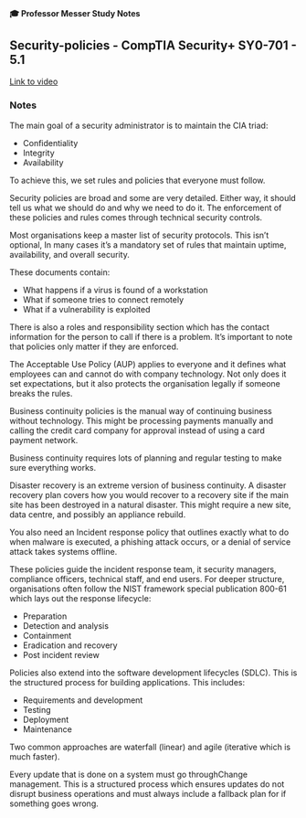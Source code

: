 #### 🎓 Professor Messer Study Notes

##  Security-policies - CompTIA Security+ SY0-701 - 5.1

[Link to video](https://youtu.be/5kY9kvzeWjA?si=b6j7LpM8Asdpmh01)

### Notes

The main goal of a security administrator is to maintain the CIA triad:
- Confidentiality
- Integrity
- Availability

To achieve this, we set rules and policies that everyone must follow.

Security policies are broad and some are very detailed. Either way, it should tell us what we should do and why we need to do it. The enforcement of these policies and rules comes through technical security controls. 

Most organisations keep a master list of security protocols. This isn’t optional, In many cases it’s a mandatory set of rules that maintain uptime, availability, and overall security.

These documents contain:
- What happens if a virus is found of a workstation
- What if someone tries to connect remotely
- What if a vulnerability is exploited

There is also a roles and responsibility section which has the contact information for the person to call if there is a problem. It’s important to note that policies only matter if they are enforced.

The Acceptable Use Policy (AUP) applies to everyone and it defines what employees can and cannot do with company technology. Not only does it set expectations, but it also protects the organisation legally if someone breaks the rules.

Business continuity policies is the manual way of continuing business without technology. This might be processing payments manually and calling the credit card company for approval instead of using a card payment network.

Business continuity requires lots of planning and regular testing to make sure everything works.

Disaster recovery is an extreme version of business continuity. A disaster recovery plan covers how you would recover to a recovery site if the main site has been destroyed in a natural disaster. This might require a new site, data centre, and possibly an appliance rebuild.

You also need an Incident response policy that outlines exactly what to do when malware is executed, a phishing attack occurs, or a denial of service attack takes systems offline. 

These policies guide the incident response team, it security managers, compliance officers, technical staff, and end users. For deeper structure, organisations often follow the NIST framework special publication 800-61 which lays out the response lifecycle:
- Preparation
- Detection and analysis
- Containment
- Eradication and recovery
- Post incident review

Policies also extend into the software development lifecycles (SDLC). This is the structured process for building applications. This includes:
- Requirements and development
- Testing
- Deployment
- Maintenance

Two common approaches are waterfall (linear) and agile (iterative which is much faster).

Every update that is done on a system must go throughChange management. This is a structured process which ensures updates do not disrupt business operations and must always include a fallback plan for if something goes wrong.

